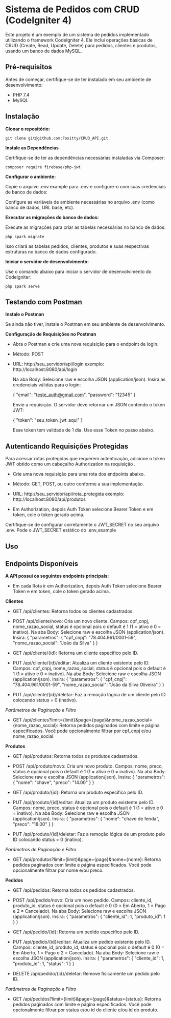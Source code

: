 Sistema de Pedidos com CRUD (CodeIgniter 4)
===

 Este projeto é um exemplo de um sistema de pedidos implementado utilizando o framework CodeIgniter 4. Ele inclui operações básicas de CRUD (Create, Read, Update, Delete) para pedidos, clientes e produtos, usando um banco de dados MySQL.

## Pré-requisitos
 Antes de começar, certifique-se de ter instalado em seu ambiente de desenvolvimento:
    
* PHP 7.4 
* MySQL

## Instalação
**Clonar o repositório:**

    git clone git@github.com:Foxitty/CRUD_API.git

**Instale as Dependências**

 Certifique-se de ter as dependências necessárias instaladas via Composer:
    
    composer require firebase/php-jwt

**Configurar o ambiente:**
    
 Copie o arquivo .env.example para .env e configure-o com suas credenciais de banco de dados:
 
 Configure as variáveis de ambiente necessárias no arquivo .env (como banco de dados, URL base, etc).

**Executar as migrações do banco de dados:**
    
 Execute as migrações para criar as tabelas necessárias no banco de dados:
    
    php spark migrate
    
 Isso criará as tabelas pedidos, clientes, produtos e suas respectivas estruturas no banco de dados configurado.

**Iniciar o servidor de desenvolvimento:**

 Use o comando abaixo para iniciar o servidor de desenvolvimento do CodeIgniter:

    php spark serve

## Testando com Postman

**Instale o Postman**

 Se ainda não tiver, instale o Postman em seu ambiente de desenvolvimento.

**Configuração de Requisições no Postman**

* Abra o Postman e crie uma nova requisição para o endpoint de login.

* Método: POST

* URL: http://seu_servidor/api/login exemplo: http://localhost:8080/api/login

    Na aba Body: Selecione raw e escolha JSON (application/json). Insira as credenciais válidas para o login:
    
    {
        "email": "teste_auth@gmail.com",
        "password": "12345"
    }
    
    Envie a requisição. O servidor deve retornar um JSON contendo o token JWT:
    
    {
        "token": "seu_token_jwt_aqui"
    }
    
    Esse token tem validade de 1 dia. Use esse Token no passo abaixo.

## Autenticando Requisições Protegidas

Para acessar rotas protegidas que requerem autenticação, adicione o token JWT obtido como um cabeçalho Authorization na requisição .

* Crie uma nova requisição para uma rota dos endpoints abaixo.

* Método: GET, POST, ou outro conforme a sua implementação.

* URL: http://seu_servidor/api/rota_protegida exemplo: http://localhost:8080/api/produtos

* Em Authorization, depois Auth Token selecione Bearer Token e em token, cole o token gerado acima.

Certifique-se de configurar corretamente o JWT_SECRET no seu arquivo .env. Pode o JWT_SECRET estático do .env_example

## Uso

## Endpoints Disponíveis

**A API possui os seguintes endpoints principais:**

* Em cada Rota ir em Authorization, depois Auth Token selecione Bearer Token e em token, cole o token gerado acima.

**Clientes**

* GET /api/clientes: Retorna todos os clientes cadastrados.

* POST /api/cliente/novo: Cria um novo cliente. Campos: cpf_cnpj, nome_razao_social, status é opcional pois o default é 1 (1 = ativo e 0 = inativo).
    Na aba Body: Selecione raw e escolha JSON (application/json). Insira:
    {
    "parametros": {
        "cpf_cnpj": "78.404.961/0001-59",
        "nome_razao_social": "João da Silva" 
        }
    }

* GET /api/cliente/{id}: Retorna um cliente específico pelo ID.

* PUT /api/cliente/{id}/editar: Atualiza um cliente existente pelo ID. Campos: cpf_cnpj, nome_razao_social, status é opcional pois o default é 1 (1 = ativo e 0 = inativo).
   Na aba Body: Selecione raw e escolha JSON (application/json). Insira:
    {
    "parametros": {
        "cpf_cnpj": "78.404.961/0001-59",
        "nome_razao_social": "João da Silva Oliveira"
        }
    }

* PUT /api/cliente/{id}/deletar: Faz a remoção lógica de um cliente pelo ID colocando status = 0 (inativo).

*Parâmetros de Paginação e Filtro*
* GET /api/clientes?limit={limit}&page={page}&nome_razao_social={nome_razao_social}: Retorna pedidos paginados com limite e página especificados. Você pode opcionalmente filtrar por cpf_cnpj e/ou nome_razao_social.


**Produtos**

* GET /api/produtos: Retorna todos os produtos cadastrados.

* POST /api/produto/novo: Cria um novo produto. Campos: nome, preco, status é opcional pois o default é 1 (1 = ativo e 0 = inativo).
   Na aba Body: Selecione raw e escolha JSON (application/json). Insira:
    {
    "parametros": {
        "nome": "chave",
        "preco": "14.00"
        }
    }

* GET /api/produto/{id}: Retorna um produto específico pelo ID.

* PUT /api/produto/{id}/editar: Atualiza um produto existente pelo ID. Campos: nome, preco, status é opcional pois o default é 1 (1 = ativo e 0 = inativo).
   Na aba Body: Selecione raw e escolha JSON (application/json). Insira:
    {
    "parametros": {
        "nome": "chave de fenda",
        "preco": "18.00"
        }
    }

* PUT /api/produto/{id}/deletar: Faz a remoção lógica de um produto pelo ID colocando status = 0 (inativo).

*Parâmetros de Paginação e Filtro*
* GET /api/produtos?limit={limit}&page={page}&nome={nome}: Retorna pedidos paginados com limite e página especificados. Você pode opcionalmente filtrar por nome e/ou preco.


**Pedidos**

* GET /api/pedidos: Retorna todos os pedidos cadastrados.

* POST /api/pedido/novo: Cria um novo pedido. Campos: cliente_id, produto_id, status é opcional pois o default é 0 (0 = Em Aberto, 1 = Pago e 2 = Cancelado).
   Na aba Body: Selecione raw e escolha JSON (application/json). Insira:
    {
    "parametros": {
        "cliente_id": 1,
        "produto_id": 1
        }
    }


* GET /api/pedido/{id}: Retorna um pedido específico pelo ID.

* PUT /api/pedido/{id}/editar: Atualiza um pedido existente pelo ID. Campos: cliente_id, produto_id, status é opcional pois o default é 0 (0 = Em Aberto, 1 = Pago e 2 = Cancelado).
   Na aba Body: Selecione raw e escolha JSON (application/json). Insira:
    {
    "parametros": {
        "cliente_id": 1,
        "produto_id": 1,
        "status": 1
        }
    }

* DELETE /api/pedido/{id}/deletar: Remove fisicamente um pedido pelo ID.

*Parâmetros de Paginação e Filtro*
* GET /api/pedidos?limit={limit}&page={page}&status={status}: Retorna pedidos paginados com limite e página especificados. Você pode opcionalmente filtrar por status e/ou id do cliente e/ou id do produto.
